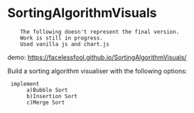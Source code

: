 # SortingAlgorithmVisuals

        
            
        The following doesn't represent the final version. 
        Work is still in progress.
        Used vanilla js and chart.js
  
demo: https://facelessfool.github.io/SortingAlgorithmVisuals/
 
  

  Build a sorting algorithm visualiser with the following options:

     implement 
          a)Bubble Sort
          b)Insertion Sort
          c)Merge Sort 
         
